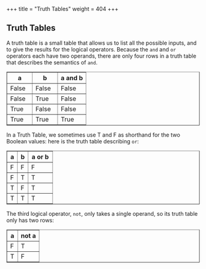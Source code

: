 +++
title = "Truth Tables"
weight = 404
+++

## Truth Tables

A truth table is a small table that allows us to list all the possible inputs,
and to give the results for the logical operators.  Because the ```and``` and ```or```
operators each have two operands, there are only four rows in a truth table that
describes the semantics of ```and```.

<div><table border="1" class="docutils">
<colgroup>
<col width="32%" />
<col width="32%" />
<col width="36%" />
</colgroup>
<thead valign="bottom">
<tr class="row-odd"><th class="head">a</th>
<th class="head">b</th>
<th class="head">a and b</th>
</tr>
</thead>
<tbody valign="top">
<tr class="row-even"><td>False</td>
<td>False</td>
<td>False</td>
</tr>
<tr class="row-odd"><td>False</td>
<td>True</td>
<td>False</td>
</tr>
<tr class="row-even"><td>True</td>
<td>False</td>
<td>False</td>
</tr>
<tr class="row-odd"><td>True</td>
<td>True</td>
<td>True</td>
</tr>
</tbody>
</table>
</div>

In a Truth Table, we sometimes use T and F as shorthand for the two
Boolean values: here is the truth table describing ```or```:

<div><table border="1" class="docutils">
<colgroup>
<col width="23%" />
<col width="23%" />
<col width="54%" />
</colgroup>
<thead valign="bottom">
<tr class="row-odd"><th class="head">a</th>
<th class="head">b</th>
<th class="head">a or b</th>
</tr>
</thead>
<tbody valign="top">
<tr class="row-even"><td>F</td>
<td>F</td>
<td>F</td>
</tr>
<tr class="row-odd"><td>F</td>
<td>T</td>
<td>T</td>
</tr>
<tr class="row-even"><td>T</td>
<td>F</td>
<td>T</td>
</tr>
<tr class="row-odd"><td>T</td>
<td>T</td>
<td>T</td>
</tr>
</tbody>
</table>
</div>

The third logical operator, ```not```, only takes a single operand, so its truth table
only has two rows:

<div><table border="1" class="docutils">
<colgroup>
<col width="33%" />
<col width="67%" />
</colgroup>
<thead valign="bottom">
<tr class="row-odd"><th class="head">a</th>
<th class="head">not a</th>
</tr>
</thead>
<tbody valign="top">
<tr class="row-even"><td>F</td>
<td>T</td>
</tr>
<tr class="row-odd"><td>T</td>
<td>F</td>
</tr>
</tbody>
</table>
</div>

